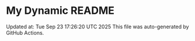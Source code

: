# My Dynamic README
Updated at: Tue Sep 23 17:26:20 UTC 2025
This file was auto-generated by GitHub Actions.
